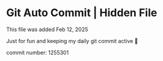# Git Auto Commit | Hidden File

This file was added Feb 12, 2025

Just for fun and keeping my daily git commit active 🤪

commit number: 1255301
